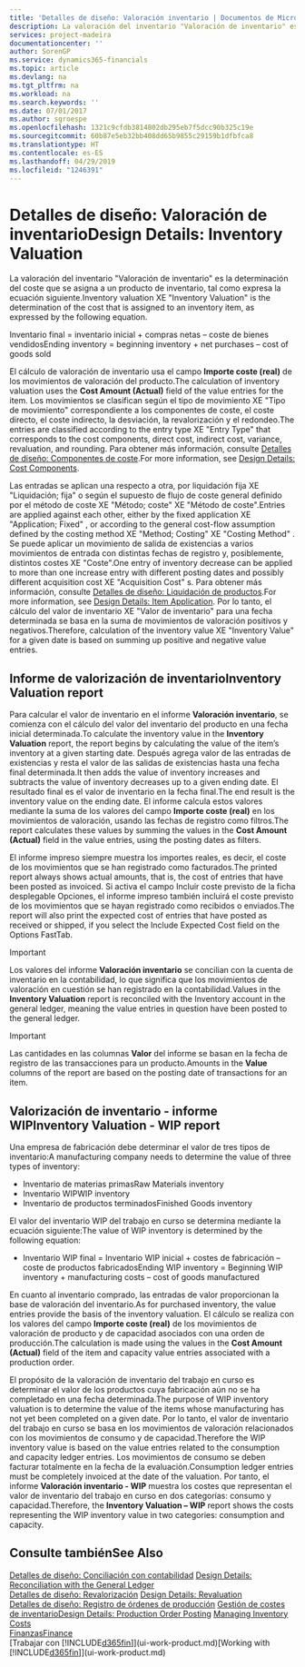```yaml
---
title: 'Detalles de diseño: Valoración inventario | Documentos de Microsoft'
description: La valoración del inventario "Valoración de inventario" es la determinación del coste que se asigna a un producto de inventario, tal como expresa la ecuación siguiente.
services: project-madeira
documentationcenter: ''
author: SorenGP
ms.service: dynamics365-financials
ms.topic: article
ms.devlang: na
ms.tgt_pltfrm: na
ms.workload: na
ms.search.keywords: ''
ms.date: 07/01/2017
ms.author: sgroespe
ms.openlocfilehash: 1321c9cfdb3814802db295eb7f5dcc90b325c19e
ms.sourcegitcommit: 60b87e5eb32bb408dd65b9855c29159b1dfbfca8
ms.translationtype: HT
ms.contentlocale: es-ES
ms.lasthandoff: 04/29/2019
ms.locfileid: "1246391"
---
```

# <a name="design-details-inventory-valuation"></a><span data-ttu-id="717c3-103">Detalles de diseño: Valoración de inventario</span><span class="sxs-lookup"><span data-stu-id="717c3-103">Design Details: Inventory Valuation</span></span>
<span data-ttu-id="717c3-104">La valoración del inventario "Valoración de inventario" es la determinación del coste que se asigna a un producto de inventario, tal como expresa la ecuación siguiente.</span><span class="sxs-lookup"><span data-stu-id="717c3-104">Inventory valuation XE "Inventory Valuation"  is the determination of the cost that is assigned to an inventory item, as expressed by the following equation.</span></span>  

<span data-ttu-id="717c3-105">Inventario final = inventario inicial + compras netas – coste de bienes vendidos</span><span class="sxs-lookup"><span data-stu-id="717c3-105">Ending inventory = beginning inventory + net purchases – cost of goods sold</span></span>  

<span data-ttu-id="717c3-106">El cálculo de valoración de inventario usa el campo **Importe coste (real)** de los movimientos de valoración del producto.</span><span class="sxs-lookup"><span data-stu-id="717c3-106">The calculation of inventory valuation uses the **Cost Amount (Actual)** field of the value entries for the item.</span></span> <span data-ttu-id="717c3-107">Los movimientos se clasifican según el tipo de movimiento XE "Tipo de movimiento" correspondiente a los componentes de coste, el coste directo, el coste indirecto, la desviación, la revalorización y el redondeo.</span><span class="sxs-lookup"><span data-stu-id="717c3-107">The entries are classified according to the entry type XE "Entry Type"  that corresponds to the cost components, direct cost, indirect cost, variance, revaluation, and rounding.</span></span> <span data-ttu-id="717c3-108">Para obtener más información, consulte [Detalles de diseño: Componentes de coste](design-details-cost-components.md).</span><span class="sxs-lookup"><span data-stu-id="717c3-108">For more information, see [Design Details: Cost Components](design-details-cost-components.md).</span></span>  

<span data-ttu-id="717c3-109">Las entradas se aplican una respecto a otra, por liquidación fija XE "Liquidación; fija" o según el supuesto de flujo de coste general definido por el método de coste XE "Método; coste" XE "Método de coste".</span><span class="sxs-lookup"><span data-stu-id="717c3-109">Entries are applied against each other, either by the fixed application XE "Application; Fixed" , or according to the general cost-flow assumption defined by the costing method XE "Method; Costing"  XE "Costing Method" .</span></span> <span data-ttu-id="717c3-110">Se puede aplicar un movimiento de salida de existencias a varios movimientos de entrada con distintas fechas de registro y, posiblemente, distintos costes XE "Coste".</span><span class="sxs-lookup"><span data-stu-id="717c3-110">One entry of inventory decrease can be applied to more than one increase entry with different posting dates and possibly different acquisition cost XE "Acquisition Cost" s.</span></span> <span data-ttu-id="717c3-111">Para obtener más información, consulte [Detalles de diseño: Liquidación de productos](design-details-item-application.md).</span><span class="sxs-lookup"><span data-stu-id="717c3-111">For more information, see [Design Details: Item Application](design-details-item-application.md).</span></span> <span data-ttu-id="717c3-112">Por lo tanto, el cálculo del valor de inventario XE "Valor de inventario" para una fecha determinada se basa en la suma de movimientos de valoración positivos y negativos.</span><span class="sxs-lookup"><span data-stu-id="717c3-112">Therefore, calculation of the inventory value XE "Inventory Value"  for a given date is based on summing up positive and negative value entries.</span></span>  

## <a name="inventory-valuation-report"></a><span data-ttu-id="717c3-113">Informe de valorización de inventario</span><span class="sxs-lookup"><span data-stu-id="717c3-113">Inventory Valuation report</span></span>  
<span data-ttu-id="717c3-114">Para calcular el valor de inventario en el informe **Valoración inventario**, se comienza con el cálculo del valor del inventario del producto en una fecha inicial determinada.</span><span class="sxs-lookup"><span data-stu-id="717c3-114">To calculate the inventory value in the **Inventory Valuation** report, the report begins by calculating the value of the item’s inventory at a given starting date.</span></span> <span data-ttu-id="717c3-115">Después agrega valor de las entradas de existencias y resta el valor de las salidas de existencias hasta una fecha final determinada.</span><span class="sxs-lookup"><span data-stu-id="717c3-115">It then adds the value of inventory increases and subtracts the value of inventory decreases up to a given ending date.</span></span> <span data-ttu-id="717c3-116">El resultado final es el valor de inventario en la fecha final.</span><span class="sxs-lookup"><span data-stu-id="717c3-116">The end result is the inventory value on the ending date.</span></span> <span data-ttu-id="717c3-117">El informe calcula estos valores mediante la suma de los valores del campo **Importe coste (real)** en los movimientos de valoración, usando las fechas de registro como filtros.</span><span class="sxs-lookup"><span data-stu-id="717c3-117">The report calculates these values by summing the values in the **Cost Amount (Actual)** field in the value entries, using the posting dates as filters.</span></span>  

<span data-ttu-id="717c3-118">El informe impreso siempre muestra los importes reales, es decir, el coste de los movimientos que se han registrado como facturados.</span><span class="sxs-lookup"><span data-stu-id="717c3-118">The printed report always shows actual amounts, that is, the cost of entries that have been posted as invoiced.</span></span> <span data-ttu-id="717c3-119">Si activa el campo Incluir coste previsto de la ficha desplegable Opciones, el informe impreso también incluirá el coste previsto de los movimientos que se hayan registrado como recibidos o enviados.</span><span class="sxs-lookup"><span data-stu-id="717c3-119">The report will also print the expected cost of entries that have posted as received or shipped, if you select the Include Expected Cost field on the Options FastTab.</span></span>  

> [!IMPORTANT]  
>  <span data-ttu-id="717c3-120">Los valores del informe **Valoración inventario** se concilian con la cuenta de inventario en la contabilidad, lo que significa que los movimientos de valoración en cuestión se han registrado en la contabilidad.</span><span class="sxs-lookup"><span data-stu-id="717c3-120">Values in the **Inventory Valuation** report is reconciled with the Inventory account in the general ledger, meaning the value entries in question have been posted to the general ledger.</span></span>  

> [!IMPORTANT]  
>  <span data-ttu-id="717c3-121">Las cantidades en las columnas **Valor** del informe se basan en la fecha de registro de las transacciones para un producto.</span><span class="sxs-lookup"><span data-stu-id="717c3-121">Amounts in the **Value** columns of the report are based on the posting date of transactions for an item.</span></span>  

## <a name="inventory-valuation---wip-report"></a><span data-ttu-id="717c3-122">Valorización de inventario - informe WIP</span><span class="sxs-lookup"><span data-stu-id="717c3-122">Inventory Valuation - WIP report</span></span>  
<span data-ttu-id="717c3-123">Una empresa de fabricación debe determinar el valor de tres tipos de inventario:</span><span class="sxs-lookup"><span data-stu-id="717c3-123">A manufacturing company needs to determine the value of three types of inventory:</span></span>  

* <span data-ttu-id="717c3-124">Inventario de materias primas</span><span class="sxs-lookup"><span data-stu-id="717c3-124">Raw Materials inventory</span></span>  
* <span data-ttu-id="717c3-125">Inventario WIP</span><span class="sxs-lookup"><span data-stu-id="717c3-125">WIP inventory</span></span>  
* <span data-ttu-id="717c3-126">Inventario de productos terminados</span><span class="sxs-lookup"><span data-stu-id="717c3-126">Finished Goods inventory</span></span>  

<span data-ttu-id="717c3-127">El valor del inventario WIP del trabajo en curso se determina mediante la ecuación siguiente:</span><span class="sxs-lookup"><span data-stu-id="717c3-127">The value of WIP inventory is determined by the following equation:</span></span>  

* <span data-ttu-id="717c3-128">Inventario WIP final = Inventario WIP inicial + costes de fabricación – coste de productos fabricados</span><span class="sxs-lookup"><span data-stu-id="717c3-128">Ending WIP inventory = Beginning WIP inventory + manufacturing costs – cost of goods manufactured</span></span>  

<span data-ttu-id="717c3-129">En cuanto al inventario comprado, las entradas de valor proporcionan la base de valoración del inventario.</span><span class="sxs-lookup"><span data-stu-id="717c3-129">As for purchased inventory, the value entries provide the basis of the inventory valuation.</span></span> <span data-ttu-id="717c3-130">El cálculo se realiza con los valores del campo **Importe coste (real)** de los movimientos de valoración de producto y de capacidad asociados con una orden de producción.</span><span class="sxs-lookup"><span data-stu-id="717c3-130">The calculation is made using the values in the **Cost Amount (Actual)** field of the item and capacity value entries associated with a production order.</span></span>  

<span data-ttu-id="717c3-131">El propósito de la valoración de inventario del trabajo en curso es determinar el valor de los productos cuya fabricación aún no se ha completado en una fecha determinada.</span><span class="sxs-lookup"><span data-stu-id="717c3-131">The purpose of WIP inventory valuation is to determine the value of the items whose manufacturing has not yet been completed on a given date.</span></span> <span data-ttu-id="717c3-132">Por lo tanto, el valor de inventario del trabajo en curso se basa en los movimientos de valoración relacionados con los movimientos de consumo y de capacidad.</span><span class="sxs-lookup"><span data-stu-id="717c3-132">Therefore the WIP inventory value is based on the value entries related to the consumption and capacity ledger entries.</span></span> <span data-ttu-id="717c3-133">Los movimientos de consumo se deben facturar totalmente en la fecha de la evaluación.</span><span class="sxs-lookup"><span data-stu-id="717c3-133">Consumption ledger entries must be completely invoiced at the date of the valuation.</span></span> <span data-ttu-id="717c3-134">Por tanto, el informe **Valoración inventario - WIP** muestra los costes que representan el valor de inventario del trabajo en curso en dos categorías: consumo y capacidad.</span><span class="sxs-lookup"><span data-stu-id="717c3-134">Therefore, the **Inventory Valuation – WIP** report shows the costs representing the WIP inventory value in two categories: consumption and capacity.</span></span>  

## <a name="see-also"></a><span data-ttu-id="717c3-135">Consulte también</span><span class="sxs-lookup"><span data-stu-id="717c3-135">See Also</span></span>  
<span data-ttu-id="717c3-136">[Detalles de diseño: Conciliación con contabilidad](design-details-reconciliation-with-the-general-ledger.md) </span><span class="sxs-lookup"><span data-stu-id="717c3-136">[Design Details: Reconciliation with the General Ledger](design-details-reconciliation-with-the-general-ledger.md) </span></span>  
<span data-ttu-id="717c3-137">[Detalles de diseño: Revalorización](design-details-revaluation.md) </span><span class="sxs-lookup"><span data-stu-id="717c3-137">[Design Details: Revaluation](design-details-revaluation.md) </span></span>  
<span data-ttu-id="717c3-138">[Detalles de diseño: Registro de órdenes de producción](design-details-production-order-posting.md)
[Gestión de costes de inventario](finance-manage-inventory-costs.md)</span><span class="sxs-lookup"><span data-stu-id="717c3-138">[Design Details: Production Order Posting](design-details-production-order-posting.md)
[Managing Inventory Costs](finance-manage-inventory-costs.md)</span></span>  
[<span data-ttu-id="717c3-139">Finanzas</span><span class="sxs-lookup"><span data-stu-id="717c3-139">Finance</span></span>](finance.md)  
<span data-ttu-id="717c3-140">[Trabajar con [!INCLUDE[d365fin](includes/d365fin_md.md)]](ui-work-product.md)</span><span class="sxs-lookup"><span data-stu-id="717c3-140">[Working with [!INCLUDE[d365fin](includes/d365fin_md.md)]](ui-work-product.md)</span></span>
